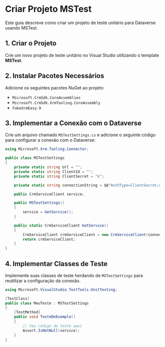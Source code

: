 # Criar Projeto MSTest

Este guia descreve como criar um projeto de teste unitário para Dataverse usando MSTest.

## 1. Criar o Projeto

Crie um novo projeto de teste unitário no Visual Studio utilizando o template **MSTest**.

## 2. Instalar Pacotes Necessários

Adicione os seguintes pacotes NuGet ao projeto:

- `Microsoft.CrmSdk.CoreAssemblies`
- `Microsoft.CrmSdk.XrmTooling.CoreAssembly`
- `FakeXrmEasy.9`

## 3. Implementar a Conexão com o Dataverse

Crie um arquivo chamado `MSTestSettings.cs` e adicione o seguinte código para configurar a conexão com o Dataverse:

```csharp
using Microsoft.Xrm.Tooling.Connector;

public class MSTestSettings
{
    private static string Url = "";
    private static string ClientId = "";
    private static string ClientSecret = "k";

    private static string connectionString = $@"AuthType=ClientSecret;url={Url};ClientId={ClientId};ClientSecret={ClientSecret}";

    public CrmServiceClient service;

    public MSTestSettings()
    {
        service = GetService();
    }

    public static CrmServiceClient GetService()
    {
        CrmServiceClient crmServiceClient = new CrmServiceClient(connectionString);
        return crmServiceClient;
    }
}
```

## 4. Implementar Classes de Teste

Implemente suas classes de teste herdando de `MSTestSettings` para reutilizar a configuração da conexão.

```csharp
using Microsoft.VisualStudio.TestTools.UnitTesting;

[TestClass]
public class MeuTeste : MSTestSettings
{
    [TestMethod]
    public void TesteDeExemplo()
    {
        // Seu código de teste aqui
        Assert.IsNotNull(service);
    }
}
```
